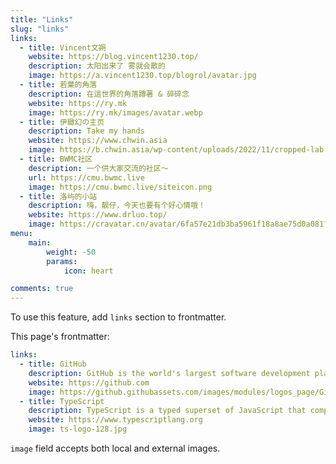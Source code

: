 ```yaml
---
title: "Links"
slug: "links"
links:
  - title: Vincent文朔
    website: https://blog.vincent1230.top/
    description: 太阳出来了 雾就会散的
    image: https://a.vincent1230.top/blogrol/avatar.jpg
  - title: 若葉的角落
    description: 在這世界的角落蹲著 & 碎碎念
    website: https://ry.mk
    image: https://ry.mk/images/avatar.webp
  - title: 伊緻幻の主页
    description: Take my hands
    website: https://www.chwin.asia
    image: https://b.chwin.asia/wp-content/uploads/2022/11/cropped-lab.magiconch.com90s-time-machine-1667800846069.jpg
  - title: BWMC社区
    description: 一个供大家交流的社区～
    url: https://cmu.bwmc.live
    image: https://cmu.bwmc.live/siteicon.png
  - title: 洛屿的小站
    description: 嗨，靓仔，今天也要有个好心情哦！
    website: https://www.drluo.top/
    image: https://cravatar.cn/avatar/6fa57e21db3ba5961f18a8ae75d0a081?s=100
menu:
    main: 
        weight: -50
        params:
            icon: heart

comments: true
---
```


To use this feature, add `links` section to frontmatter.

This page's frontmatter:

```yaml
links:
  - title: GitHub
    description: GitHub is the world's largest software development platform.
    website: https://github.com
    image: https://github.githubassets.com/images/modules/logos_page/GitHub-Mark.png
  - title: TypeScript
    description: TypeScript is a typed superset of JavaScript that compiles to plain JavaScript.
    website: https://www.typescriptlang.org
    image: ts-logo-128.jpg
```

`image` field accepts both local and external images.